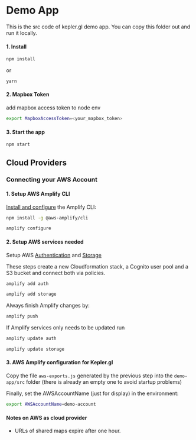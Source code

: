 # Demo App

This is the src code of kepler.gl demo app. You can copy this folder out and run it locally.

#### 1. Install

```sh
npm install
```

or

```sh
yarn
```


#### 2. Mapbox Token
add mapbox access token to node env

```sh
export MapboxAccessToken=<your_mapbox_token>
```

#### 3. Start the app
```sh
npm start
```

## Cloud Providers

### Connecting your AWS Account

#### 1. Setup AWS Amplify CLI
[Install and configure](https://docs.amplify.aws/cli/start/install) the Amplify CLI:
```sh
npm install -g @aws-amplify/cli
```
```sh
amplify configure
```

#### 2. Setup AWS services needed

Setup AWS [Authentication](https://docs.amplify.aws/cli/auth/overview) and [Storage](https://docs.amplify.aws/lib/storage/getting-started/q/platform/js)

These steps create a new Cloudformation stack, a Cognito user pool and a S3 bucket and connect both via policies.

```sh
amplify add auth
```
```sh
amplify add storage
```

Always finish Amplify changes by:
```sh
amplify push
```

If Amplify services only needs to be updated run
```sh
amplify update auth
```
```sh
amplify update storage
```

#### 3. AWS Amplify configuration for Kepler.gl

Copy the file `aws-exports.js` generated by the previous step into the `demo-app/src` folder (there is already an empty one to avoid startup problems)

Finally, set the AWSAccountName (just for display) in the environment:
```sh
export AWSAccountName=demo-account
```

#### Notes on AWS as cloud provider
- URLs of shared maps expire after one hour.

